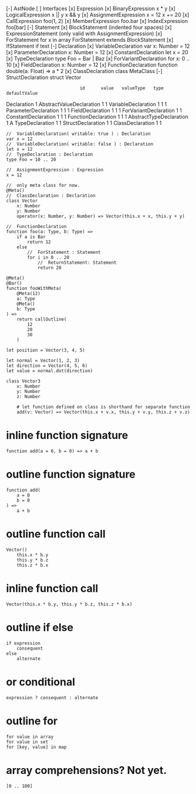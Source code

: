 
[-]   AstNode
[ ]       Interfaces
[x]       Expression
[x]           BinaryExpression            x * y
[x]               LogicalExpression       x || y      x && y
[x]               AssignmentExpression    x = 12      x += 20
[x]           CallExpression              foo(1, 2)
[x]           MemberExpression            foo.bar
[x]           IndexExpression             foo[bar]
[-]       Statement
[x]           BlockStatement              (indented four spaces)
[x]           ExpressionStatement         (only valid with AssignmentExpression)
[x]           ForStatement                for x in array ForStatement extends BlockStatement
[x]           IfStatement                 if test
[-]           Declaration
[x]               VariableDeclaration     var x: Number = 12
[x]               ParameterDeclaration    x: Number = 12
[x]               ConstantDeclaration     let x = 20
[x]               TypeDeclaration         type Foo = Bar | Baz
[x]               ForVariantDeclaration   for x: 0 .. 10
[x]               FieldDeclaration        x: Number = 12
[x]               FunctionDeclaration     function double(a: Float) => a * 2
[x]               ClassDeclaration        class MetaClass
[-]               StructDeclaration       struct Vector

                                id      value   valueType   type    defaultValue
Declaration                     1
  AbstractValueDeclaration      1               1
     VariableDeclaration        1               1                   1
        ParameterDeclaration    1               1                   1
        FieldDeclaration        1               1                   1
     ForVariantDeclaration      1               1
     ConstantDeclaration        1       1       1
     FunctionDeclaration        1       1       1
  AbstractTypeDeclaration       1                           A
    TypeDeclaration             1                           1
    StructDeclaration           1                           1
      ClassDeclaration          1                           1

    //  VariableDeclaration( writable: true ) : Declaration
    var x = 12
    //  VariableDeclaration( writable: false ) : Declaration
    let x = 12
    //  TypeDeclaration : Declaration
    type Foo = 10 .. 20

    //  AssignmentExpression : Expression
    x = 12

    //  only meta class for now.
    @Meta()
    //  ClassDeclaration : Declaration
    class Vector
        x: Number
        y: Number
        operator(x: Number, y: Number) => Vector(this.x + x, this.y + y)

    //  FunctionDeclaration
    function foo(a: Type, b: Type) =>
        if a is Bar
            return 12
        else
            //  ForStatement : Statement
            for i in 0 .. 20
                //  ReturnStatement: Statement
                return 20

    @Meta()
    @Bar()
    function fooWithMeta(
        @Meta(12)
        a: Type
        @Meta()
        b: Type
    ) =>
        return callOutline(
            12
            20
            30
        )

    let position = Vector(3, 4, 5)

    let normal = Vector(1, 2, 3)
    let direction = Vector(4, 5, 6)
    let value = normal.dot(direction)

    class Vector3
        x: Number
        y: Number
        z: Number

        # let function defined on class is shorthand for separate function
        add(v: Vector) => Vector(this.x + v.x, this.y + v.y, this.z + v.z)

# inline function signature

    function add(a = 0, b = 0) => a + b

# outline function signature

    function add(
        a = 0
        b = 0
    ) =>
        a + b

# outline function call

    Vector()
        this.x * b.y
        this.y * b.z
        this.z * b.x

# inline function call

    Vector(this.x * b.y, this.y * b.z, this.z * b.x)

# outline if else

    if expression
        consequent
    else
        alternate

# or conditional

    expression ? consequent : alternate

# outline for

    for value in array
    for value in set
    for [key, value] in map

# array comprehensions? Not yet.

    [0 .. 100]

